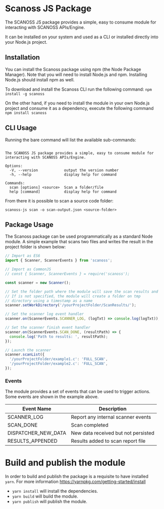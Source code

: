 # Scanoss JS Package

The SCANOSS JS package provides a simple, easy to consume module for interacting with SCANOSS APIs/Engine.

It can be installed on your system and used as a CLI or installed directly into your Node.js project.

## Installation

You can install the Scanoss package using npm (the Node Package Manager). Note that you will need to install Node.js and npm. Installing Node.js should install npm as well.

To download and install the Scanoss CLI run the following command: `npm install -g scanoss`

On the other hand, if you need to install the module in your own Node.js project and consume it as a dependency, execute the following command `npm install scanoss`

## CLI Usage

Running the bare command will list the available sub-commands:

```Usage: scanoss-js [options] [command]

The SCANOSS JS package provides a simple, easy to consume module for interacting with SCANOSS APIs/Engine.

Options:
  -V, --version            output the version number
  -h, --help               display help for command

Commands:
  scan [options] <source>  Scan a folder/file
  help [command]           display help for command
```

From there it is possible to scan a source code folder:

`scanoss-js scan -o scan-output.json <source-folder>`

## Package Usage

The Scanoss package can be used programmatically as a standard Node module.
A simple example that scans two files and writes the result in the project folder is shown below:

```typescript
// Import as ES6
import { Scanner, ScannerEvents } from 'scanoss';

// Import as CommonJS
// const { Scanner, ScannerEvents } = require('scanoss');

const scanner = new Scanner();

// Set the folder path where the module will save the scan results and fingerprints
// If is not specified, the module will create a folder on tmp
// directory using a timestamp as a name
scanner.setWorkDirectory('/yourProjectFolder/ScanResults/');

// Set the scanner log event handler
scanner.on(ScannerEvents.SCANNER_LOG, (logTxt) => console.log(logTxt));

// Set the scanner finish event handler
scanner.on(ScannerEvents.SCAN_DONE, (resultPath) => {
  console.log('Path to results: ', resultPath);
});

// Launch the scanner
scanner.scanList({
  '/yourProjectFolder/example1.c': 'FULL_SCAN',
  '/yourProjectFolder/example2.c': 'FULL_SCAN',
});
```

### Events

The module provides a set of events that can be used to trigger actions.
Some events are shown in the example above.

| Event Name          | Description                         |
| ------------------- | ----------------------------------- |
| SCANNER_LOG         | Report any internal scanner events  |
| SCAN_DONE           | Scan completed                      |
| DISPATCHER_NEW_DATA | New data received but not persisted |
| RESULTS_APPENDED    | Results added to scan report file   |

# Build and publish the module

In order to build and publish the package is a requisite to have installed `yarn`. For more information https://yarnpkg.com/getting-started/install

- `yarn install` will install the dependencies.
- `yarn build` will build the module.
- `yarn publish` will publish the module.
